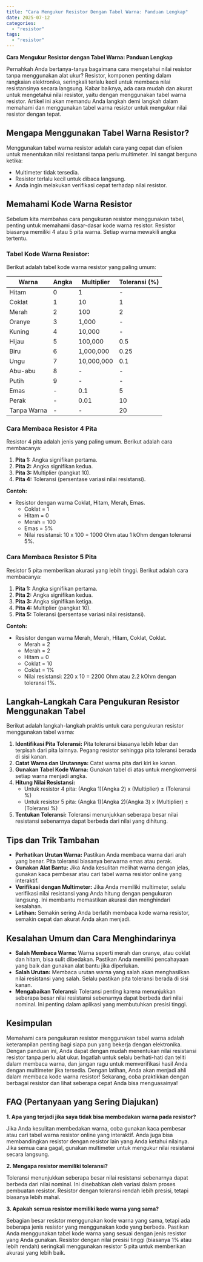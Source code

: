 ```yaml
---
title: "Cara Mengukur Resistor Dengan Tabel Warna: Panduan Lengkap"
date: 2025-07-12
categories: 
  - "resistor"
tags: 
  - "resistor"
---
```


**Cara Mengukur Resistor dengan Tabel Warna: Panduan Lengkap**

Pernahkah Anda bertanya-tanya bagaimana cara mengetahui nilai resistor tanpa menggunakan alat ukur? Resistor, komponen penting dalam rangkaian elektronika, seringkali terlalu kecil untuk membaca nilai resistansinya secara langsung. Kabar baiknya, ada cara mudah dan akurat untuk mengetahui nilai resistor, yaitu dengan menggunakan tabel warna resistor. Artikel ini akan memandu Anda langkah demi langkah dalam memahami dan menggunakan tabel warna resistor untuk mengukur nilai resistor dengan tepat.

## Mengapa Menggunakan Tabel Warna Resistor?

Menggunakan tabel warna resistor adalah cara yang cepat dan efisien untuk menentukan nilai resistansi tanpa perlu multimeter. Ini sangat berguna ketika:

- Multimeter tidak tersedia.
- Resistor terlalu kecil untuk dibaca langsung.
- Anda ingin melakukan verifikasi cepat terhadap nilai resistor.

## Memahami Kode Warna Resistor

Sebelum kita membahas cara pengukuran resistor menggunakan tabel, penting untuk memahami dasar-dasar kode warna resistor. Resistor biasanya memiliki 4 atau 5 pita warna. Setiap warna mewakili angka tertentu.

### Tabel Kode Warna Resistor:

Berikut adalah tabel kode warna resistor yang paling umum:

| Warna | Angka | Multiplier | Toleransi (%) |
| --- | --- | --- | --- |
| Hitam | 0 | 1 | \- |
| Coklat | 1 | 10 | 1 |
| Merah | 2 | 100 | 2 |
| Oranye | 3 | 1,000 | \- |
| Kuning | 4 | 10,000 | \- |
| Hijau | 5 | 100,000 | 0.5 |
| Biru | 6 | 1,000,000 | 0.25 |
| Ungu | 7 | 10,000,000 | 0.1 |
| Abu-abu | 8 | \- | \- |
| Putih | 9 | \- | \- |
| Emas | \- | 0.1 | 5 |
| Perak | \- | 0.01 | 10 |
| Tanpa Warna | \- | \- | 20 |

### Cara Membaca Resistor 4 Pita

Resistor 4 pita adalah jenis yang paling umum. Berikut adalah cara membacanya:

1. **Pita 1:** Angka signifikan pertama.
2. **Pita 2:** Angka signifikan kedua.
3. **Pita 3:** Multiplier (pangkat 10).
4. **Pita 4:** Toleransi (persentase variasi nilai resistansi).

**Contoh:**

- Resistor dengan warna Coklat, Hitam, Merah, Emas.
    - Coklat = 1
    - Hitam = 0
    - Merah = 100
    - Emas = 5%
    - Nilai resistansi: 10 x 100 = 1000 Ohm atau 1 kOhm dengan toleransi 5%.

### Cara Membaca Resistor 5 Pita

Resistor 5 pita memberikan akurasi yang lebih tinggi. Berikut adalah cara membacanya:

1. **Pita 1:** Angka signifikan pertama.
2. **Pita 2:** Angka signifikan kedua.
3. **Pita 3:** Angka signifikan ketiga.
4. **Pita 4:** Multiplier (pangkat 10).
5. **Pita 5:** Toleransi (persentase variasi nilai resistansi).

**Contoh:**

- Resistor dengan warna Merah, Merah, Hitam, Coklat, Coklat.
    - Merah = 2
    - Merah = 2
    - Hitam = 0
    - Coklat = 10
    - Coklat = 1%
    - Nilai resistansi: 220 x 10 = 2200 Ohm atau 2.2 kOhm dengan toleransi 1%.

## Langkah-Langkah Cara Pengukuran Resistor Menggunakan Tabel

Berikut adalah langkah-langkah praktis untuk cara pengukuran resistor menggunakan tabel warna:

1. **Identifikasi Pita Toleransi:** Pita toleransi biasanya lebih lebar dan terpisah dari pita lainnya. Pegang resistor sehingga pita toleransi berada di sisi kanan.
2. **Catat Warna dan Urutannya:** Catat warna pita dari kiri ke kanan.
3. **Gunakan Tabel Kode Warna:** Gunakan tabel di atas untuk mengkonversi setiap warna menjadi angka.
4. **Hitung Nilai Resistansi:**
    - Untuk resistor 4 pita: (Angka 1)(Angka 2) x (Multiplier) ± (Toleransi %)
    - Untuk resistor 5 pita: (Angka 1)(Angka 2)(Angka 3) x (Multiplier) ± (Toleransi %)
5. **Tentukan Toleransi:** Toleransi menunjukkan seberapa besar nilai resistansi sebenarnya dapat berbeda dari nilai yang dihitung.

## Tips dan Trik Tambahan

- **Perhatikan Urutan Warna:** Pastikan Anda membaca warna dari arah yang benar. Pita toleransi biasanya berwarna emas atau perak.
- **Gunakan Alat Bantu:** Jika Anda kesulitan melihat warna dengan jelas, gunakan kaca pembesar atau cari tabel warna resistor online yang interaktif.
- **Verifikasi dengan Multimeter:** Jika Anda memiliki multimeter, selalu verifikasi nilai resistansi yang Anda hitung dengan pengukuran langsung. Ini membantu memastikan akurasi dan menghindari kesalahan.
- **Latihan:** Semakin sering Anda berlatih membaca kode warna resistor, semakin cepat dan akurat Anda akan menjadi.

## Kesalahan Umum dan Cara Menghindarinya

- **Salah Membaca Warna:** Warna seperti merah dan oranye, atau coklat dan hitam, bisa sulit dibedakan. Pastikan Anda memiliki pencahayaan yang baik dan gunakan alat bantu jika diperlukan.
- **Salah Urutan:** Membaca urutan warna yang salah akan menghasilkan nilai resistansi yang salah. Selalu pastikan pita toleransi berada di sisi kanan.
- **Mengabaikan Toleransi:** Toleransi penting karena menunjukkan seberapa besar nilai resistansi sebenarnya dapat berbeda dari nilai nominal. Ini penting dalam aplikasi yang membutuhkan presisi tinggi.

## Kesimpulan

Memahami cara pengukuran resistor menggunakan tabel warna adalah keterampilan penting bagi siapa pun yang bekerja dengan elektronika. Dengan panduan ini, Anda dapat dengan mudah menentukan nilai resistansi resistor tanpa perlu alat ukur. Ingatlah untuk selalu berhati-hati dan teliti dalam membaca warna, dan jangan ragu untuk memverifikasi hasil Anda dengan multimeter jika tersedia. Dengan latihan, Anda akan menjadi ahli dalam membaca kode warna resistor! Sekarang, coba praktikkan dengan berbagai resistor dan lihat seberapa cepat Anda bisa menguasainya!

## FAQ (Pertanyaan yang Sering Diajukan)

**1\. Apa yang terjadi jika saya tidak bisa membedakan warna pada resistor?**

Jika Anda kesulitan membedakan warna, coba gunakan kaca pembesar atau cari tabel warna resistor online yang interaktif. Anda juga bisa membandingkan resistor dengan resistor lain yang Anda ketahui nilainya. Jika semua cara gagal, gunakan multimeter untuk mengukur nilai resistansi secara langsung.

**2\. Mengapa resistor memiliki toleransi?**

Toleransi menunjukkan seberapa besar nilai resistansi sebenarnya dapat berbeda dari nilai nominal. Ini disebabkan oleh variasi dalam proses pembuatan resistor. Resistor dengan toleransi rendah lebih presisi, tetapi biasanya lebih mahal.

**3\. Apakah semua resistor memiliki kode warna yang sama?**

Sebagian besar resistor menggunakan kode warna yang sama, tetapi ada beberapa jenis resistor yang menggunakan kode yang berbeda. Pastikan Anda menggunakan tabel kode warna yang sesuai dengan jenis resistor yang Anda gunakan. Resistor dengan nilai presisi tinggi (biasanya 1% atau lebih rendah) seringkali menggunakan resistor 5 pita untuk memberikan akurasi yang lebih baik.
